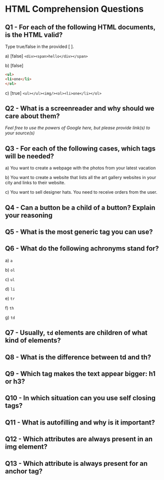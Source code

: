 # HTML Comprehension Questions


## Q1 - For each of the following HTML documents, is the HTML valid?

Type true/false in the provided [ ].

a) [false] `<div><span>hello</div></span>`

b) [false]

```html
<ul>
<li>one</li>
</ol>
```

c) [true] `<ul></ul><img/><ol><li>one</li></ol>`


## Q2 - What is a screenreader and why should we care about them?

_Feel free to use the powers of Google here, but please provide link(s) to your source(s)_






## Q3 - For each of the following cases, which tags will be needed?

a) You want to create a webpage with the photos from your latest vacation


b) You want to create a website that lists all the art gallery websites in your city and links to their website.


c) You want to sell designer hats. You need to receive orders from the user.



## Q4 - Can a button be a child of a button? Explain your reasoning






## Q5 - What is the most generic tag you can use?




## Q6 - What do the following achronyms stand for?

a) `a`

b) `ol`

c) `ul`

d) `li`

e) `tr`

f) `th`

g) `td`


## Q7 - Usually, `td` elements are children of what kind of elements?



## Q8 - What is the difference between td and th?



## Q9 - Which tag makes the text appear bigger: h1 or h3?



## Q10 - In which situation can you use self closing tags?



## Q11 - What is autofilling and why is it important?



## Q12 - Which attributes are always present in an img element?



## Q13 - Which attribute is always present for an anchor tag?



